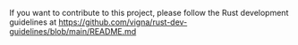 If you want to contribute to this project, please follow the Rust development
guidelines at <https://github.com/vigna/rust-dev-guidelines/blob/main/README.md>
